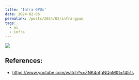 ```yaml
---
title: 'Infra GPUs'
date: 2024-02-06
permalink: /posts/2024/02/infra-gpus
tags:
  - ai
  - infra
---
```



<img src='https://pbs.twimg.com/media/FbkEJX1WYAAh8wv?format=png&name=small' style='display:block; margin:auto;'>

  
## References:
- https://www.youtube.com/watch?v=ZNK4nfgNQpM&t=1451s